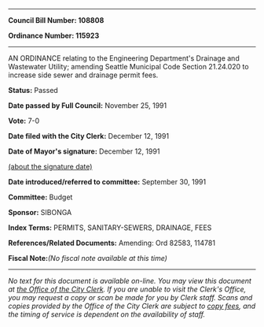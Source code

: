 

********

**Council Bill Number: 108808**
   
**Ordinance Number: 115923**
********

 AN ORDINANCE relating to the Engineering Department's Drainage and Wastewater Utility; amending Seattle Municipal Code Section 21.24.020 to increase side sewer and drainage permit fees.

**Status:** Passed
   
**Date passed by Full Council:** November 25, 1991
   
**Vote:** 7-0
   
**Date filed with the City Clerk:** December 12, 1991
   
**Date of Mayor's signature:** December 12, 1991
   
[(about the signature date)](/~public/approvaldate.htm)
   
   
   
**Date introduced/referred to committee:** September 30, 1991
   
**Committee:** Budget
   
**Sponsor:** SIBONGA
   
   
**Index Terms:** PERMITS, SANITARY-SEWERS, DRAINAGE, FEES

**References/Related Documents:** Amending: Ord 82583, 114781

**Fiscal Note:**_(No fiscal note available at this time)_
********

_No text for this document is available on-line. You may view this document at [the Office of the City Clerk](http://www.seattle.gov/leg/clerk/contactUs.htm). If you are unable to visit the Clerk's Office, you may request a copy or scan be made for you by Clerk staff. Scans and copies provided by the Office of the City Clerk are subject to [copy fees](http://clerk.seattle.gov/~public/clerkfees.htm), and the timing of service is dependent on the availability of staff._

